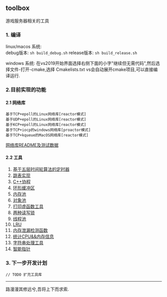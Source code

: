 toolbox
---------------------
游戏服务器相关的工具
### 1. 编译
linux/macos 系统:  
    debug版本: `sh build_debug.sh`
    release版本: `sh build_release.sh`

windows 系统:
    在vs2019开始界面选择右侧下面的小字"继续但无需代码",然后选择文件-打开-cmake,选择 Cmakelists.txt
    vs会自动展开cmake项目,可以直接编译运行.

### 2.目前实现的功能
#### 2.1 网络库
    基于TCP+epoll的Linux网络库[reactor模式]
    基于UDP+epoll的Linux网络库[reactor模式]
    基于KCP+epoll的Linux网络库[reactor模式]
    基于TCP+iocp的windows网络库[proactor模式]
    基于TCP+kqueue的MacOS网络库[reactor模式]

[网络库README及测试数据](https://github.com/liyakai/toolbox/tree/main/src/network#readme)
    
#### 2.2 工具
1. [基于五层时间轮算法的定时器](https://github.com/liyakai/toolbox/blob/main/src/tools/timer.h)
2. [跳表实现](https://github.com/liyakai/toolbox/blob/main/src/tools/skip_list.h)
3. [C++协程](https://github.com/liyakai/toolbox/blob/main/src/tools/coroutine.h)
4. [环形缓冲区](https://github.com/liyakai/toolbox/blob/main/src/tools/ringbuffer.h)
5. [内存池](https://github.com/liyakai/toolbox/blob/main/src/tools/memory_pool.h)
6. [对象池](https://github.com/liyakai/toolbox/blob/main/src/tools/object_pool.h)
7. [打印虚函数工具](https://github.com/liyakai/toolbox/blob/main/src/tools/virtual_print.h)
8. [两种读写锁](https://github.com/liyakai/toolbox/blob/main/src/tools/rwlock.h)
9. [线程池](https://github.com/liyakai/toolbox/blob/main/src/tools/thread_pool.h)
10. [LRU](https://github.com/liyakai/toolbox/blob/main/src/tools/lru_cache.h)
11. [内存泄漏检测函数](https://github.com/liyakai/toolbox/blob/main/src/tools/debug_new.h)
12. [统计CPU&&内存信息](https://github.com/liyakai/toolbox/blob/main/src/tools/cpu_mem_info.h)
13. [字符串处理工具](https://github.com/liyakai/toolbox/blob/main/src/tools/string_util.h)
14. [智能指针](https://github.com/liyakai/toolbox/blob/main/src/tools/smart_pointer.h)
### 3. 下一步开发计划
    // TODO 扩充工具库
-------------------
路漫漫其修远兮,吾将上下而求索.
